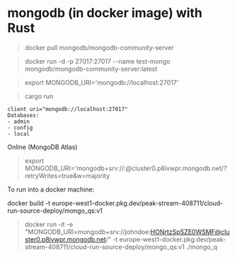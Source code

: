 # mongodb (in docker image) with Rust

> docker pull mongodb/mongodb-community-server

> docker run -d -p 27017:27017 --name test-mongo mongodb/mongodb-community-server:latest

> export MONGODB_URI='mongodb://localhost:27017'

> cargo run
```
client uri="mongodb://localhost:27017"
Databases:
- admin
- config
- local
```

Online (MongoDB Atlas)

> export MONGODB_URI='mongodb+srv://<user>:<password>@cluster0.p8ivwpr.mongodb.net/?retryWrites=true&w=majority

To run into a docker machine:

docker build -t europe-west1-docker.pkg.dev/peak-stream-408711/cloud-run-source-deploy/mongo_qs:v1

> docker run -it -e "MONGODB_URI=mongodb+srv://johndoe:HONrtzSpSZE0WSMF@cluster0.p8ivwpr.mongodb.net/" -t europe-west1-docker.pkg.dev/peak-stream-408711/cloud-run-source-deploy/mongo_qs:v1 ./mongo_q
